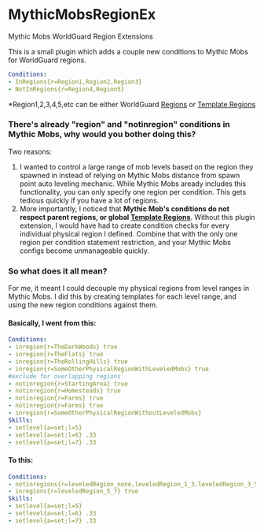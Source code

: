 # MythicMobsRegionEx
Mythic Mobs WorldGuard Region Extensions

This is a small plugin which adds a couple new conditions to Mythic Mobs for WorldGuard regions.

```YAML
Conditions:
- InRegions{r=Region1,Region2,Region3}
- NotInRegions{r=Region4,Region5}
```

*Region1,2,3,4,5,etc can be either WorldGuard <a href="https://worldguard.enginehub.org/en/latest/regions/quick-start/#creating-regions">Regions<a> or <a href="https://worldguard.enginehub.org/en/latest/regions/priorities/#template-regions">Template Regions</a>

<h3>There's already "region" and "notinregion" conditions in Mythic Mobs, why would you bother doing this?</h3>

Two reasons:
<ol>
  <li>I wanted to control a large range of mob levels based on the region they spawned in instead of relying on Mythic Mobs distance from spawn point auto leveling mechanic.  While Mythic Mobs aready includes this functionality, you can only specify one region per condition.  This gets tedious quickly if you have a lot of regions.</li>
  <li>More importantly, I noticed that <b>Mythic Mob's conditions do not respect parent regions, or global <a href="https://worldguard.enginehub.org/en/latest/regions/priorities/#template-regions">Template Regions</a></b>.  Without this plugin extension, I would have had to create condition checks for every individual physical region I defined.  Combine that with the only one region per condition statement restriction, and your Mythic Mobs configs become unmanageable quickly.</li>
</ol>

<h3>So what does it all mean?</h3>

For me, it meant I could decouple my physical regions from level ranges in Mythic Mobs.  I did this by creating templates for each level range, and using the new region conditions against them.

<h4>Basically, I went from this:</h4>

```YAML
Conditions:
- inregion{r=TheDarkWoods} true
- inregion{r=TheFlats} true
- inregion{r=TheRollingHills} true
- inregion{r=SomeOtherPhysicalRegionWithLeveledMobs} true
#exclude for overlapping regions
- notinregion{r=StartingArea} true
- notinregion{r=Homesteads} true
- notinregion{r=Farms} true
- notinregion{r=Farms} true
- inregion{r=SomeOtherPhysicalRegionWithoutLeveledMobs}
Skills:
- setlevel{a=set;l=5}
- setlevel{a=set;l=6} .33
- setlevel{a=set;l=7} .33
```

<h4>To this:</h4>

```YAML
Conditions:
- notinregions{r=leveledRegion_none,leveledRegion_1_3,leveledRegion_3_5} true
- inregions{r=leveledRegion_5_7} true
Skills:
- setlevel{a=set;l=5}
- setlevel{a=set;l=6} .33
- setlevel{a=set;l=7} .33
```
